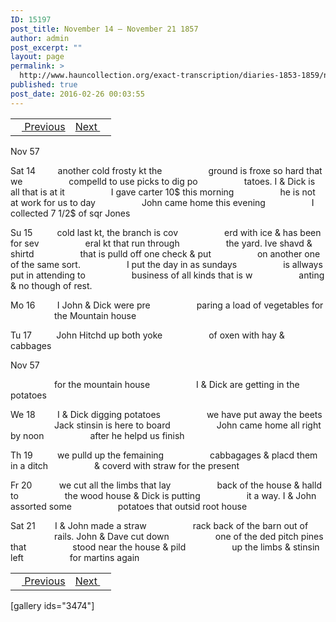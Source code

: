 ```yaml
---
ID: 15197
post_title: November 14 – November 21 1857
author: admin
post_excerpt: ""
layout: page
permalink: >
  http://www.hauncollection.org/exact-transcription/diaries-1853-1859/november-14-november-21-1857/
published: true
post_date: 2016-02-26 00:03:55
---
```

<table style="width: 100%;" align="center">
<tbody>
<tr>
<td><a href="http://www.hauncollection.org/version-2/diaries-1853-1859/november-7-november-13-1857/"><img src="https://lh3.googleusercontent.com/-EFJpxxNiPNw/VqgtWBCZrMI/AAAAAAAAAFU/WfY4lPFWWkg/s800-Ic42/Soeb-Plain-Arrows-8-10px.png" alt="" width="10" height="10" /> Previous</a></td>
<td style="text-align: right;"><a href="http://www.hauncollection.org/version-2/diaries-1853-1859/november-22-november-29-1857/">Next <img src="https://lh3.googleusercontent.com/-67k0cYlpXHw/VqgtWKz1MXI/AAAAAAAAAFU/k9PW_Piyurk/s800-Ic42/Soeb-Plain-Arrows-5-10px.png" alt="" width="10" height="10" /></a></td>
</tr>
</tbody>
</table>
Nov 57

Sat 14         another cold frosty kt the
<span style="margin-left: 70px;">ground is froxe so hard that we
<span style="margin-left: 70px;">compelld to use picks to dig po
<span style="margin-left: 70px;">tatoes. I &amp; Dick is all that is at it
<span style="margin-left: 70px;">I gave carter 10$ this morning
<span style="margin-left: 70px;">he is not at work for us to day
<span style="margin-left: 70px;">John came home this evening
<span style="margin-left: 70px;">I collected 7 1/2$ of sqr Jones</span></span></span></span></span></span></span>

Su 15          cold last kt, the branch is cov
<span style="margin-left: 70px;">erd with ice &amp; has been for sev
<span style="margin-left: 70px;">eral kt that run through
<span style="margin-left: 70px;">the yard. Ive shavd &amp; shirtd
<span style="margin-left: 70px;">that is pulld off one check &amp; put
<span style="margin-left: 70px;">on another one of the same sort.
<span style="margin-left: 70px;">I put the day in as sundays
<span style="margin-left: 70px;">is allways put in attending to
<span style="margin-left: 70px;">business of all kinds that is w
<span style="margin-left: 70px;">anting &amp; no though of rest.</span></span></span></span></span></span></span></span></span>

Mo 16         I John &amp; Dick were pre
<span style="margin-left: 70px;">paring a load of vegetables for
<span style="margin-left: 70px;">the Mountain house</span></span>

Tu 17          John Hitchd up both yoke
<span style="margin-left: 70px;">of oxen with hay &amp; cabbages</span>

Nov 57

<span style="margin-left: 70px;">for the mountain house
<span style="margin-left: 70px;">I &amp; Dick are getting in the potatoes</span></span>

We 18         I &amp; Dick digging potatoes
<span style="margin-left: 70px;">we have put away the beets
<span style="margin-left: 70px;">Jack stinsin is here to board
<span style="margin-left: 70px;">John came home all right by noon
<span style="margin-left: 70px;">after he helpd us finish</span></span></span></span>

Th 19          we pulld up the femaining
<span style="margin-left: 70px;">cabbagages &amp; placd them in a ditch
<span style="margin-left: 70px;">&amp; coverd with straw for the present</span></span>

Fr 20           we cut all the limbs that lay
<span style="margin-left: 70px;">back of the house &amp; halld to
<span style="margin-left: 70px;">the wood house &amp; Dick is putting
<span style="margin-left: 70px;">it a way. I &amp; John assorted some
<span style="margin-left: 70px;">potatoes that outsid root house</span></span></span></span>

Sat 21        I &amp; John made a straw
<span style="margin-left: 70px;">rack back of the barn out of
<span style="margin-left: 70px;">rails. John &amp; Dave cut down
<span style="margin-left: 70px;">one of the ded pitch pines that
<span style="margin-left: 70px;">stood near the house &amp; pild
<span style="margin-left: 70px;">up the limbs &amp; stinsin left
<span style="margin-left: 70px;">for martins again</span></span></span></span></span></span>
<table style="width: 100%;" align="center">
<tbody>
<tr>
<td><a href="http://www.hauncollection.org/version-2/diaries-1853-1859/november-7-november-13-1857/"><img src="https://lh3.googleusercontent.com/-EFJpxxNiPNw/VqgtWBCZrMI/AAAAAAAAAFU/WfY4lPFWWkg/s800-Ic42/Soeb-Plain-Arrows-8-10px.png" alt="" width="10" height="10" /> Previous</a></td>
<td style="text-align: right;"><a href="http://www.hauncollection.org/version-2/diaries-1853-1859/november-22-november-29-1857/">Next <img src="https://lh3.googleusercontent.com/-67k0cYlpXHw/VqgtWKz1MXI/AAAAAAAAAFU/k9PW_Piyurk/s800-Ic42/Soeb-Plain-Arrows-5-10px.png" alt="" width="10" height="10" /></a></td>
</tr>
</tbody>
</table>
[gallery ids="3474"]